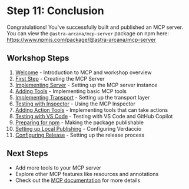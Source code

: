 # Step 11: Conclusion

Congratulations! You've successfully built and published an MCP server. You can view the `@astra-arcana/mcp-server` package on npm here: https://www.npmjs.com/package/@astra-arcana/mcp-server

## Workshop Steps

1. [Welcome](00_welcome.md) - Introduction to MCP and workshop overview
2. [First Step](01_first_step.md) - Creating the MCP Server
3. [Implementing Server](02_implementing_server.md) - Setting up the MCP server instance
4. [Adding Tools](03_adding_tools.md) - Implementing basic MCP tools
5. [Implementing Transport](04_implementing_transport.md) - Setting up the transport layer
6. [Testing with Inspector](05_testing_with_inspector.md) - Using the MCP Inspector
7. [Adding Action Tools](06_adding_action_tools.md) - Implementing tools that can take actions
8. [Testing with VS Code](07_testing_with_vscode.md) - Testing with VS Code and GitHub Copilot
9. [Preparing for npm](08_publishing_to_npm.md) - Making the package publishable
10. [Setting up Local Publishing](09_release_configuration.md) - Configuring Verdaccio
11. [Configuring Release](10_configuring_release.md) - Setting up the release process

## Next Steps

- Add more tools to your MCP server
- Explore other MCP features like resources and annotations
- Check out the [MCP documentation](https://modelcontextprotocol.io/introduction) for more details
